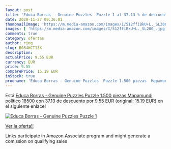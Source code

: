 ```yaml
---
layout: post
title: 'Educa Borras - Genuine Puzzles  Puzzle 1 al 37.13 % de descuento'
date: 2020-11-27 09:36:01
thumbnailImage: 'https://m.media-amazon.com/images/I/512ffiBkU+L._SL200_.jpg'
images: [ 'https://m.media-amazon.com/images/I/512ffiBkU+L._SL200_.jpg' ]
comments: true
category: ofertas
author: ring
slug: B084HCT13X
description:
actualPrice: 9.55 EUR
currency: EUR
price: 9.55
comparePrice: 15.19 EUR
inStock: true
prodname: 'Educa Borras - Genuine Puzzles  Puzzle 1.500 piezas  Mapamundi político  18500 '
---
```


Está [Educa Borras - Genuine Puzzles  Puzzle 1.500 piezas  Mapamundi político  18500 ](https://www.amazon.es/dp/B084HCT13X/?tag=tolees-21) con 37.13 de descuento por 9.55 EUR (original: 15.19 EUR) en el siguiente enlace!

[![Educa Borras - Genuine Puzzles  Puzzle 1](https://m.media-amazon.com/images/I/512ffiBkU+L._SL200_.jpg)](https://www.amazon.es/dp/B084HCT13X/?tag=tolees-21)

[Ver la oferta!!](https://www.amazon.es/dp/B084HCT13X/?tag=tolees-21)

Links participate in Amazon Associate program and might generate a comission on qualifying sales


